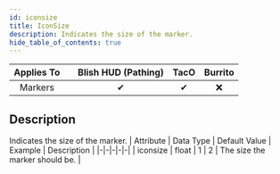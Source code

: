 ```yaml
---
id: iconsize
title: IconSize
description: Indicates the size of the marker.
hide_table_of_contents: true
---
```

| Applies To | | Blish HUD (Pathing) | TacO | Burrito |
|-|-|-|-|-|
| <center>Markers</center> | | <center>✔</center> | <center>✔</center> | <center>❌</center> |


## Description
Indicates the size of the marker.
| Attribute | Data Type | Default Value | Example | Description |
|-|-|-|-|-|
| iconsize | float | 1 | 2 | The size the marker should be. | 

